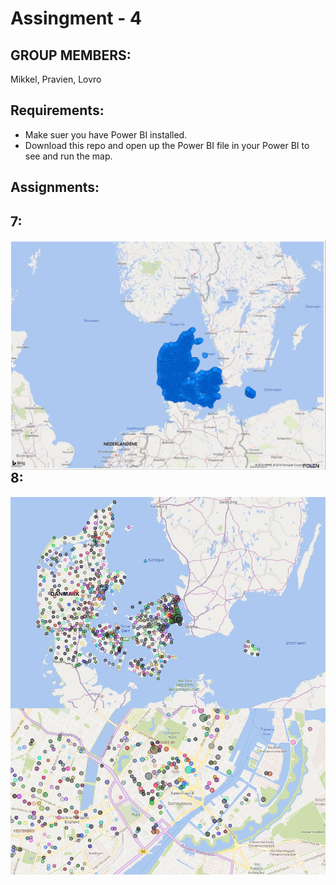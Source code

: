 # Assingment - 4

## GROUP MEMBERS:
Mikkel, Pravien, Lovro

## Requirements:
- Make suer you have Power BI installed.
- Download this repo and open up the Power BI file in your Power BI to see and run the map.

## Assignments: 

## 7:
<img src="itemno7.png"
     alt="Markdown Monster icon"
     style="float: left; margin-right: 10px;" />

## 8:
<img src="item8.png"
     alt="Full view"
     style="float: left; margin-right: 10px;" />

<img src="itemno8a.png"
     alt="Detailed view"
     style="float: left; margin-right: 10px;" />


